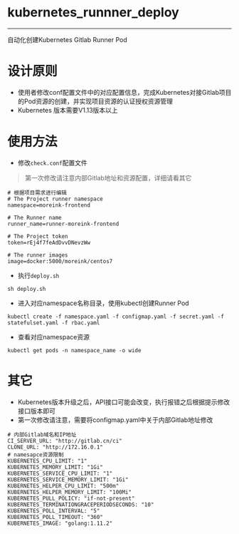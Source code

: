 # kubernetes_runnner_deploy
---
自动化创建Kubernetes Gitlab Runner Pod

# 设计原则
- 使用者修改conf配置文件中的对应配置信息，完成Kubernetes对接Gitlab项目的Pod资源的创建，并实现项目资源的认证授权资源管理
- Kubernetes 版本需要V1.13版本以上

# 使用方法
- 修改`check.conf`配置文件

> 第一次修改请注意内部Gitlab地址和资源配置，详细请看其它

```
# 根据项目需求进行编辑
# The Project runner namespace
namespace=moreink-frontend

# The Runner name
runner_name=runner-moreink-frontend

# The Project token
token=rEj4f7feAdDvvDNevzWw

# The runner images
image=docker:5000/moreink/centos7
```

- 执行`deploy.sh`
```
sh deploy.sh
```

- 进入对应namespace名称目录，使用kubectl创建Runner Pod

```
kubectl create -f namespace.yaml -f configmap.yaml -f secret.yaml -f statefulset.yaml -f rbac.yaml
```

- 查看对应namespace资源
```
kubectl get pods -n namespace_name -o wide
```

# 其它
- Kubernetes版本升级之后，API接口可能会改变，执行报错之后根据提示修改接口版本即可
- 第一次修改请注意，需要将configmap.yaml中关于内部Gitlab地址修改
```
# 内部Gitlab域名和IP地址
CI_SERVER_URL: "http://gitlab.cn/ci"
CLONE_URL: "http://172.16.0.1"
# namesapce资源限制
KUBERNETES_CPU_LIMIT: "1"
KUBERNETES_MEMORY_LIMIT: "1Gi"
KUBERNETES_SERVICE_CPU_LIMIT: "1"
KUBERNETES_SERVICE_MEMORY_LIMIT: "1Gi"
KUBERNETES_HELPER_CPU_LIMIT: "500m"
KUBERNETES_HELPER_MEMORY_LIMIT: "100Mi"
KUBERNETES_PULL_POLICY: "if-not-present"
KUBERNETES_TERMINATIONGRACEPERIODSECONDS: "10"
KUBERNETES_POLL_INTERVAL: "5"
KUBERNETES_POLL_TIMEOUT: "360"
KUBERNETES_IMAGE: "golang:1.11.2"
```
